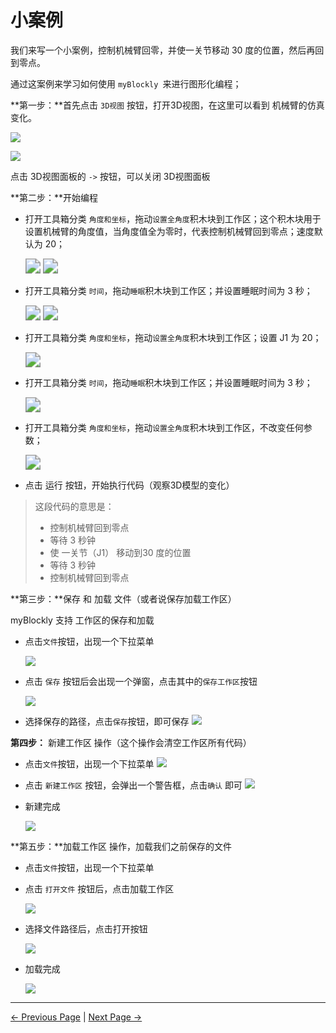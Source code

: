 # 小案例

我们来写一个小案例，控制机械臂回零，并使一关节移动 30 度的位置，然后再回到零点。

通过这案例来学习如何使用 `myBlockly `来进行图形化编程；



**第一步：**首先点击 `3D视图` 按钮，打开3D视图，在这里可以看到 机械臂的仿真变化。



![](..\..\..\..\resources\5-BasicApplication\5.2-ApplicationUse\5.2.1-mystudio\1-myblockly\images\3\1.png)

![](..\..\..\..\resources\5-BasicApplication\5.2-ApplicationUse\5.2.1-mystudio\1-myblockly\images\3\2.png)



点击 3D视图面板的 `->` 按钮，可以关闭 3D视图面板





**第二步：**开始编程

- 打开工具箱分类 `角度和坐标`，拖动`设置全角度`积木块到工作区；这个积木块用于设置机械臂的角度值，当角度值全为零时，代表控制机械臂回到零点；速度默认为 20；

  <img src="..\..\..\..\resources\5-BasicApplication\5.2-ApplicationUse\5.2.1-mystudio\1-myblockly\images\3\3.png" style="zoom:150%;" />





  <img src="..\..\..\..\resources\5-BasicApplication\5.2-ApplicationUse\5.2.1-mystudio\1-myblockly\images\3\4.png" style="zoom:150%;" />



- 打开工具箱分类 `时间`，拖动`睡眠`积木块到工作区；并设置睡眠时间为 3 秒；



  <img src="..\..\..\..\resources\5-BasicApplication\5.2-ApplicationUse\5.2.1-mystudio\1-myblockly\images\3\5.png" style="zoom:150%;" />





  <img src="..\..\..\..\resources\5-BasicApplication\5.2-ApplicationUse\5.2.1-mystudio\1-myblockly\images\3\6.png" style="zoom:150%;" />







- 打开工具箱分类 `角度和坐标`，拖动`设置全角度`积木块到工作区；设置 J1 为 20；

  <img src="..\..\..\..\resources\5-BasicApplication\5.2-ApplicationUse\5.2.1-mystudio\1-myblockly\images\3\7.png" style="zoom:150%;" />

- 打开工具箱分类 `时间`，拖动`睡眠`积木块到工作区；并设置睡眠时间为 3 秒；

  <img src="..\..\..\..\resources\5-BasicApplication\5.2-ApplicationUse\5.2.1-mystudio\1-myblockly\images\3\8.png" style="zoom:150%;" />

- 打开工具箱分类 `角度和坐标`，拖动`设置全角度`积木块到工作区，不改变任何参数；

  <img src="..\..\..\..\resources\5-BasicApplication\5.2-ApplicationUse\5.2.1-mystudio\1-myblockly\images\3\9.png" style="zoom:150%;" />



- 点击 运行 按钮，开始执行代码（观察3D模型的变化）


> 这段代码的意思是：
>
> - 控制机械臂回到零点
> - 等待 3 秒钟
> - 使 一关节（J1） 移动到30 度的位置
> - 等待 3 秒钟
> - 控制机械臂回到零点







**第三步：**保存 和 加载 文件（或者说保存加载工作区）



myBlockly 支持 工作区的保存和加载



- 点击`文件`按钮，出现一个下拉菜单

  <img src="..\..\..\..\resources\5-BasicApplication\5.2-ApplicationUse\5.2.1-mystudio\1-myblockly\images\3\10.png" />



- 点击 `保存` 按钮后会出现一个弹窗，点击其中的`保存工作区`按钮

  <img src="..\..\..\..\resources\5-BasicApplication\5.2-ApplicationUse\5.2.1-mystudio\1-myblockly\images\3\11.png" />



- 选择保存的路径，点击`保存`按钮，即可保存
  <img src="..\..\..\..\resources\5-BasicApplication\5.2-ApplicationUse\5.2.1-mystudio\1-myblockly\images\3\12.png" />







**第四步：** 新建工作区 操作（这个操作会清空工作区所有代码）



- 点击`文件`按钮，出现一个下拉菜单
  <img src="..\..\..\..\resources\5-BasicApplication\5.2-ApplicationUse\5.2.1-mystudio\1-myblockly\images\3\10.png" />



- 点击 `新建工作区` 按钮，会弹出一个警告框，点击`确认` 即可
  <img src="..\..\..\..\resources\5-BasicApplication\5.2-ApplicationUse\5.2.1-mystudio\1-myblockly\images\3\13.png" />



- 新建完成

  <img src="..\..\..\..\resources\5-BasicApplication\5.2-ApplicationUse\5.2.1-mystudio\1-myblockly\images\3\14.png" />








**第五步：**加载工作区 操作，加载我们之前保存的文件

- 点击`文件`按钮，出现一个下拉菜单

- 点击 `打开文件` 按钮后，点击加载工作区

  <img src="..\..\..\..\resources\5-BasicApplication\5.2-ApplicationUse\5.2.1-mystudio\1-myblockly\images\3\15.png" />



- 选择文件路径后，点击打开按钮

  <img src="..\..\..\..\resources\5-BasicApplication\5.2-ApplicationUse\5.2.1-mystudio\1-myblockly\images\3\16.png" />



- 加载完成

  <img src="..\..\..\..\resources\5-BasicApplication\5.2-ApplicationUse\5.2.1-mystudio\1-myblockly\images\3\9.png" />

---

  [← Previous Page](./2-interface_description.md) | [Next Page →](./4-quickMove.md)

